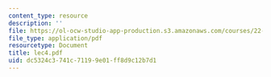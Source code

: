 ```yaml
---
content_type: resource
description: ''
file: https://ol-ocw-studio-app-production.s3.amazonaws.com/courses/22-103-microscopic-theory-of-transport-fall-2003/dc5324c3741c71199e01ff8d9c12b7d1_lec4.pdf
file_type: application/pdf
resourcetype: Document
title: lec4.pdf
uid: dc5324c3-741c-7119-9e01-ff8d9c12b7d1
---
```

